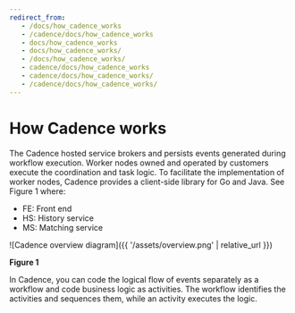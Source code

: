 ```yaml
---
redirect_from: 
   - /docs/how_cadence_works
   - /cadence/docs/how_cadence_works
   - docs/how_cadence_works
   - docs/how_cadence_works/
   - /docs/how_cadence_works/
   - cadence/docs/how_cadence_works
   - cadence/docs/how_cadence_works/
   - /cadence/docs/how_cadence_works/
---
```


# How Cadence works

The Cadence hosted service brokers and persists events generated during workflow execution. Worker
nodes owned and operated by customers execute the coordination and task logic. To facilitate the
implementation of worker nodes, Cadence provides a client-side library for Go and Java. See Figure 1
where:

* FE: Front end
* HS: History service
* MS: Matching service

![Cadence overview diagram]({{ '/assets/overview.png' | relative_url }})

   **Figure 1**

In Cadence, you can code the logical flow of events separately as a workflow and code business logic
as activities. The workflow identifies the activities and sequences them, while an activity executes
the logic.

